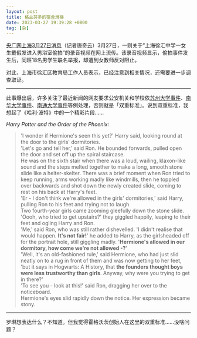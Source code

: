 ```yaml
---
layout: post
title: 格兰芬多的宿舍滑梯
date: 2023-03-27 19:39:28 +0800
tag: [杂]
---
```


[央广网上海3月27日消息](https://www.cnr.cn/shanghai/tt/20230327/t20230327_526196950.shtml)（记者唐奇云）3月27日，一则关于“上海徐汇中学一女生戴假发进入男浴室偷拍”的录音视频在网上流传。该录音视频显示，偷拍事件发生后，同班18名男学生联名举报，却遭到女教师反对阻止。

对此，上海市徐汇区教育局工作人员表示，已经注意到相关情况，还需要进一步调查取证。

***

此事爆出后，许多关注了最近新闻的网友要求公安机关和学校依[苏州大学事件](https://baijiahao.baidu.com/s?id=1760762779272280302)、[南华大学事件](https://baijiahao.baidu.com/s?id=1760968490712291820)、[南通大学事件](https://baijiahao.baidu.com/s?id=1761208134049408791)等例处理，否则就是「双重标准」。说到双重标准，我想起了《哈利·波特》中的一个精彩片段……

*Harry Potter and the Order of the Phoenix:*

> 'I wonder if Hermione's seen this yet?' Harry said, looking round at the door to the girls' dormitories.  
> 'Let's go and tell her,' said Ron. He bounded forwards, pulled open the door and set off up the spiral staircase.  
> He was on the sixth stair when there was a loud, wailing, klaxon-like sound and the steps melted together to make a long, smooth stone slide like a helter-skelter. There was a brief moment when Ron tried to keep running, arms working madly like windmills, then he toppled over backwards and shot down the newly created slide, coming to rest on his back at Harry's feet.  
> 'Er - I don't think we're allowed in the girls' dormitories,' said Harry, pulling Ron to his feet and trying not to laugh.  
> Two fourth-year girls came zooming gleefully down the stone slide.  
> 'Oooh, who tried to get upstairs?' they giggled happily, leaping to their feet and ogling Harry and Ron.  
> 'Me,' said Ron, who was still rather dishevelled. 'I didn't realise that would happen. **It's not fair!**' he added to Harry, as the girlsheaded off for the portrait hole, still giggling madly. '**Hermione's allowed in our dormitory, how come we're not allowed -?**'  
> 'Well, it's an old-fashioned rule,' said Hermione, who had just slid neatly on to a rug in front of them and was now getting to her feet, 'but it says in Hogwarts: A History, that **the founders thought boys were less trustworthy than girls**. Anyway, why were you trying to get in there?'  
> 'To see you - look at this!' said Ron, dragging her over to the noticeboard.  
> Hermione's eyes slid rapidly down the notice. Her expression became stony.

***

罗琳想表达什么？不知道。但我觉得霍格沃茨创始人在这里的双重标准……没啥问题？